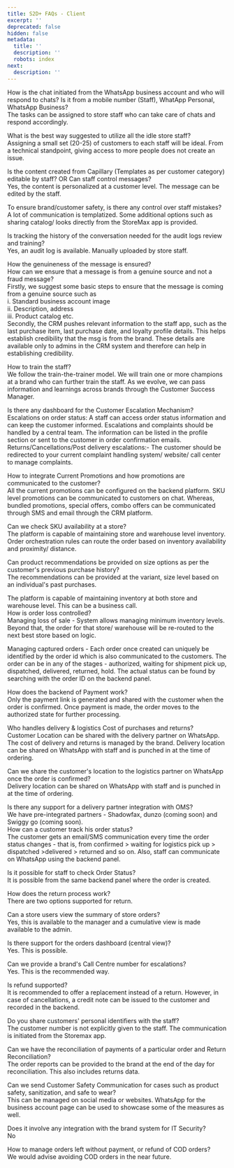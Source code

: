 ```yaml
---
title: S2D+ FAQs - Client
excerpt: ''
deprecated: false
hidden: false
metadata:
  title: ''
  description: ''
  robots: index
next:
  description: ''
---
```

How is the chat initiated from the WhatsApp business account and who will respond to chats? Is it from a mobile number (Staff), WhatApp Personal, WhatsApp Business?\
The tasks can be assigned to store staff who can take care of chats and respond accordingly.

What is the best way suggested to utilize all the idle store staff?\
Assigning a small set (20-25) of customers to each staff will be ideal. From a technical standpoint, giving access to more people does not create an issue.

Is the content created from Capillary (Templates as per customer category) editable by staff? OR Can staff control messages?\
Yes, the content is personalized at a customer level. The message can be edited by the staff.

To ensure brand/customer safety, is there any control over staff mistakes?\
A lot of communication is templatized. Some additional options such as sharing catalog/ looks directly from the StoreMax app is provided.

Is tracking the history of the conversation needed for the audit logs review and training?\
Yes, an audit log is available. Manually uploaded by store staff.

How the genuineness of the message is ensured?\
How can we ensure that a message is from a genuine source and not a fraud message?\
Firstly, we suggest some basic steps to ensure that the message is coming from a genuine source such as\
i. Standard business account image\
ii. Description, address\
iii. Product catalog etc.\
Secondly, the CRM pushes relevant information to the staff app, such as the last purchase item, last purchase date, and loyalty profile details. This helps establish credibility that the msg is from the brand. These details are available only to admins in the CRM system and therefore can help in establishing credibility.

How to train the staff?\
We follow the train-the-trainer model. We will train one or more champions at a brand who can further train the staff. As we evolve, we can pass information and learnings across brands through the Customer Success Manager.

Is there any dashboard for the Customer Escalation Mechanism?\
Escalations on order status: A staff can access order status information and can keep the customer informed. Escalations and complaints should be handled by a central team. The information can be listed in the profile section or sent to the customer in order confirmation emails.\
Returns/Cancellations/Post delivery escalations:- The customer should be redirected to your current complaint handling system/ website/ call center to manage complaints.

How to integrate Current Promotions and how promotions are communicated to the customer?\
All the current promotions can be configured on the backend platform. SKU level promotions can be communicated to customers on chat. Whereas, bundled promotions, special offers, combo offers can be communicated through SMS and email through the CRM platform.

Can we check SKU availability at a store?\
The platform is capable of maintaining store and warehouse level inventory. Order orchestration rules can route the order based on inventory availability and proximity/ distance.

Can product recommendations be provided on size options as per the customer's previous purchase history?\
The recommendations can be provided at the variant, size level based on an individual's past purchases.

The platform is capable of maintaining inventory at both store and warehouse level. This can be a business call.\
How is order loss controlled?\
Managing loss of sale - System allows managing minimum inventory levels. Beyond that, the order for that store/ warehouse will be re-routed to the next best store based on logic.

Managing captured orders - Each order once created can uniquely be identified by the order id which is also communicated to the customers. The order can be in any of the stages - authorized, waiting for shipment pick up, dispatched, delivered, returned, hold. The actual status can be found by searching with the order ID on the backend panel.

How does the backend of Payment work?\
Only the payment link is generated and shared with the customer when the order is confirmed. Once payment is made, the order moves to the authorized state for further processing.

Who handles delivery & logistics Cost of purchases and returns?\
Customer Location can be shared with the delivery partner on WhatsApp. The cost of delivery and returns is managed by the brand. Delivery location can be shared on WhatsApp with staff and is punched in at the time of ordering.

Can we share the customer's location to the logistics partner on WhatsApp once the order is confirmed?\
Delivery location can be shared on WhatsApp with staff and is punched in at the time of ordering.

Is there any support for a delivery partner integration with OMS?\
We have pre-integrated partners - Shadowfax, dunzo (coming soon) and Swiggy go (coming soon).\
How can a customer track his order status?\
The customer gets an email/SMS communication every time the order status changes - that is, from confirmed > waiting for logistics pick up > dispatched >delivered > returned and so on. Also, staff can communicate on WhatsApp using the backend panel.

Is it possible for staff to check Order Status?\
It is possible from the same backend panel where the order is created.

How does the return process work?\
There are two options supported for return.

Can a store users view the summary of store orders?\
Yes, this is available to the manager and a cumulative view is made available to the admin.

Is there support for the orders dashboard (central view)?\
Yes. This is possible.

Can we provide a brand's Call Centre number for escalations?\
Yes. This is the recommended way.

Is refund supported?\
It is recommended to offer a replacement instead of a return. However, in case of cancellations, a credit note can be issued to the customer and recorded in the backend.

Do you share customers' personal identifiers with the staff?\
The customer number is not explicitly given to the staff. The communication is initiated from the Storemax app.

Can we have the reconciliation of payments of a particular order and Return Reconciliation?\
The order reports can be provided to the brand at the end of the day for reconciliation. This also includes returns data.

Can we send Customer Safety Communication for cases such as product safety, sanitization, and safe to wear?\
This can be managed on social media or websites. WhatsApp for the business account page can be used to showcase some of the measures as well.

Does it involve any integration with the brand system for IT Security?\
No

How to manage orders left without payment, or refund of COD orders?\
We would advise avoiding COD orders in the near future.
